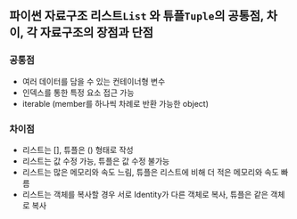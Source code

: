 ## 파이썬 자료구조 리스트`List` 와 튜플`Tuple`의 공통점, 차이, 각 자료구조의 장점과 단점 

### 공통점
- 여러 데이터를 담을 수 있는 컨테이너형 변수
- 인덱스를 통한 특정 요소 접근 가능
- iterable (member를 하나씩 차례로 반환 가능한 object)


### 차이점
- 리스트는 [], 튜플은 () 형태로 작성
- 리스트는 값 수정 가능, 튜플은 값 수정 불가능
- 리스트는 많은 메모리와 속도 느림, 튜플은 리스트에 비해 더 적은 메모리와 속도 빠름
- 리스트는 객체를 복사할 경우 서로 Identity가 다른 객체로 복사, 튜플은 같은 객체로 복사